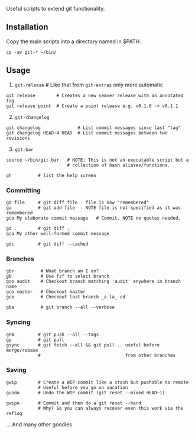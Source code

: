Useful scripts to extend git functionality.

## Installation

Copy the main scripts into a directory named in $PATH.

```
cp -av git-* ~/bin/
```

## Usage

1. `git-release`  # Like that from `git-extras` only more automatic
```
git release        # Creates a new semver release with an annotated tag
git release point  # Create a point release e.g. v0.1.0 -> v0.1.1
```

2. `git-changelog`

```
git changelog              # List commit messages since last "tag"
git changelog HEAD~4 HEAD  # List commit messages between two revisions
```

3. `git-bar`

```
source ~/bin/git-bar   # NOTE: This is not an executable script but a
                       # collection of bash aliases/functions.

gh          # list the help screen

```

### Committing

```
gd file     # git diff file - file is now "remembered"
ga          # git add file  - NOTE file is not specified as it was remembered
gca My elaborate commit message   # Commit. NOTE no quotes needed.

gd .        # git diff .
gca My other well-formed commit message

gdc         # git diff --cached
```

### Branches

```
gbr          # What branch am I on?
gb           # Use fzf to select branch
gco audit    # Checkout branch matching 'audit' anywhere in branch name
gco master   # Checkout master
gco          # Checkout last branch _a la_ cd

gba          # git branch --all --verbose
```

### Syncing

```
gPA         # git push --all --tags
gp          # git pull
gsync       # git fetch --all && git pull .. useful before merge/rebase
            #                                from other branches
```

### Saving

```
gwip        # Create a WIP commit like a stash but pushable to remote
            # Useful before you go on vacation
gundo       # Undo the WIP commit (git reset --mixed HEAD~1)

gwipe       # Commit and then do a git reset --hard
            # Why? So you can always recover even this work via the reflog
```

... And many other goodies
